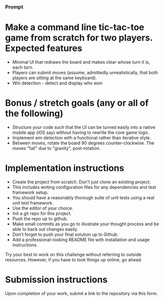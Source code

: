 ### Prompt

Make a command line tic-tac-toe game from scratch for two players. 
Expected features
===============
* Minimal UI that redraws the board and makes clear whose turn it is, each turn.
* Players can submit moves (assume, admittedly unrealistically, that both players are sitting at the same keyboard).
* Win detection - detect and display who won

Bonus / stretch goals (any or all of the following)
=======================================
* Structure your code such that the UI can be turned easily into a native mobile app (iOS say) without having to rewrite the core game logic.
* Implement win detection with a functional rather than iterative style.
* Between moves, rotate the board 90 degrees counter-clockwise. The moves "fall" due to "gravity", post-rotation.

Implementation instructions
=======================
* Create the project from scratch. Don't just clone an existing project.
* This includes writing configuration files for any dependencies and test framework setup.
* You should have a reasonably thorough suite of unit tests using a real unit test framework.
* Use the editor of your choice.
* Init a git repo for this project.
* Push the repo up to github.
* Make small commits as you go to illustrate your thought process and be able to back out changes easily.
* Don't forget to push your final solution up to Github.
* Add a professional-looking README file with installation and usage instructions.

Try your best to work on this challenge without referring to outside resources. However, if you have to look things up online, go ahead. 

Submission instructions
====================
Upon completion of your work, submit a link to the repository via this form.